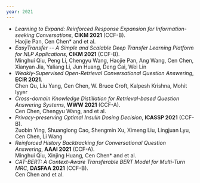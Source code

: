 ```yaml
---
year: 2021
---
```


- *Learning to Expand: Reinforced Response Expansion for Information-seeking Conversations*, **CIKM 2021** (CCF-B).  
   Haojie Pan, Cen Chen\* and et al.
- *EasyTransfer -- A Simple and Scalable Deep Transfer Learning Platform for NLP Applications*, **CIKM 2021** (CCF-B).  
   Minghui Qiu, Peng Li, Chengyu Wang, Haojie Pan, Ang Wang, Cen Chen, Xianyan Jia, Yaliang Li, Jun Huang, Deng Cai, Wei Lin
- *Weakly-Supervised Open-Retrieval Conversational Question Answering*, **ECIR 2021**.  
   Chen Qu, Liu Yang, Cen Chen, W. Bruce Croft, Kalpesh Krishna, Mohit Iyyer
- *Cross-domain Knowledge Distillation for Retrieval-based Question Answering Systems*, **WWW 2021** (CCF-A).  
   Cen Chen, Chengyu Wang, and et al.
- *Privacy-preserving Optimal Insulin Dosing Decision*, **ICASSP 2021** (CCF-B).  
   Zuobin Ying, Shuanglong Cao, Shengmin Xu, Ximeng Liu, Lingjuan Lyu, Cen Chen, Li Wang
- *Reinforced History Backtracking for Conversational Question Answering*, **AAAI 2021** (CCF-A).  
   Minghui Qiu, Xinjing Huang, Cen Chen\* and et al.
- *CAT-BERT: A Context-Aware Transferable BERT Model for Multi-Turn MRC*, **DASFAA 2021** (CCF-B).  
   Cen Chen and et al.